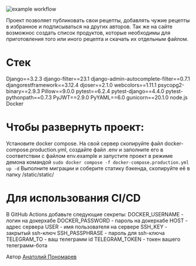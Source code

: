 ![example workflow](https://github.com/Karramb/kittygram_final/actions/workflows/main.yml/badge.svg)

Проект позволяет публиковать свои рецепты, добавлять чужие рецепты в избранное и подписываться на других авторов. Так же на сайте возможнос создать список продуктов, которые необходимы для приготовления того или иного рецепта и скачать их отдельным файлом.

# Стек
Django==3.2.3
django-filter==23.1
django-admin-autocomplete-filter==0.7.1
djangorestframework==3.12.4
djoser==2.1.0
webcolors==1.11.1
psycopg2-binary==2.9.3
Pillow==9.0.0
pytest==6.2.4
pytest-django==4.4.0
pytest-pythonpath==0.7.3
PyJWT==2.9.0
PyYAML==6.0
gunicorn==20.1.0
node.js
Docker

# Чтобы развернуть проект:
Установите docker compose.
На свой сервер скопируйте файл docker-compose.production.yml, создайте файл .env и заполните его в соответствии с файлом env.example и запустите проект в режиме демона командой ```sudo docker compose -f docker-compose.production.yml up -d```
Выполните миграции и соберите статику бэкенда, скопируйте её в папку  /static/static/

# Для использования CI/CD
В GitHub Actions добавьте следующие секреты:
DOCKER_USERNAME - логин на докерхабе
DOCKER_PASSWORD - пароль на докерхабе
HOST - адрес сервера
USER - имя пользователя на сервере
SSH_KEY - закрытый ssh-ключ
SSH_PASSPHRASE - пароль для ssh-ключа
TELEGRAM_TO - ваш телеграмм id
TELEGRAM_TOKEN - токен вашего телеграмм-бота


Автор [Анатолий Пономарев](https://github.com/Karramb)